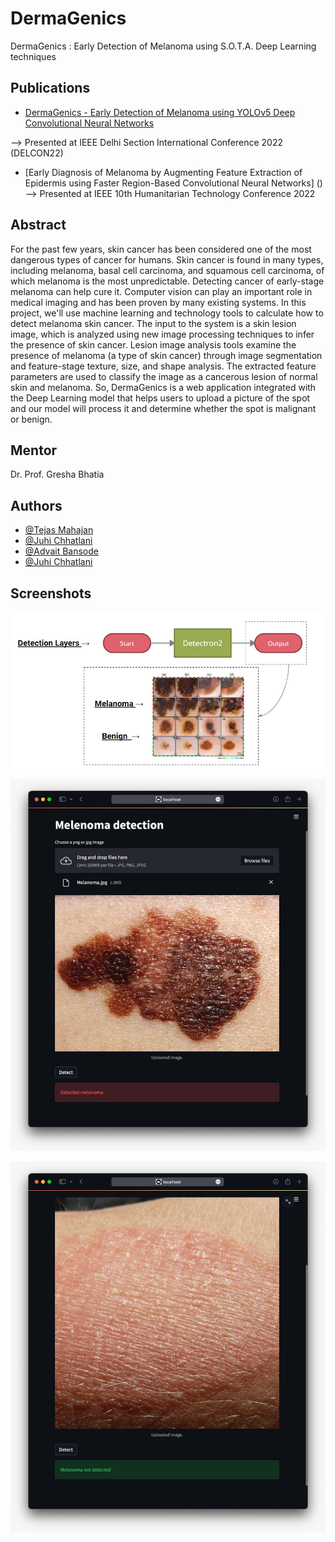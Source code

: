 
# DermaGenics

DermaGenics : Early Detection of Melanoma using S.O.T.A. Deep Learning techniques



## Publications



- [DermaGenics - Early Detection of Melanoma using YOLOv5 Deep Convolutional Neural Networks](https://ieeexplore.ieee.org/document/9753227)

--> Presented at IEEE Delhi Section International Conference 2022 (DELCON22)

- [Early Diagnosis of Melanoma by Augmenting Feature Extraction of Epidermis using Faster Region-Based Convolutional Neural Networks] ()
--> Presented at IEEE 10th Humanitarian Technology Conference 2022
## Abstract

For the past few years, skin cancer has been considered one of the most dangerous types of cancer for humans. Skin cancer is found in many types, including melanoma, basal cell carcinoma, and squamous cell carcinoma, of which melanoma is the most unpredictable. Detecting cancer of early-stage melanoma can help cure it. Computer vision can play an important role in medical imaging and  has been proven by many existing systems. 
In this project, we'll use machine learning and technology tools to calculate how to detect melanoma skin cancer. The input to the system is a skin lesion image, which is analyzed using new image processing techniques to infer the presence of skin cancer. 
Lesion image analysis tools examine the presence of melanoma (a type of skin cancer) through image segmentation and feature-stage texture, size, and shape analysis. The extracted feature parameters are used to classify the image as a cancerous lesion of normal skin and melanoma. So, DermaGenics is a web application integrated with the Deep Learning model that helps users to upload a picture of the spot and our model will process it and determine whether the spot is malignant or benign. 



## Mentor
Dr. Prof. Gresha Bhatia
## Authors

- [@Tejas Mahajan](https://github.com/tejas4m)
- [@Juhi Chhatlani](https://github.com/Juhi-C)
- [@Advait Bansode](https://github.com/Advait1306)
- [@Juhi Chhatlani](https://github.com/Juhi-C)




## Screenshots

![Modular Diagram](https://github.com/tejas4m/DermaGenics/blob/master/assets/Modular.jpg)

![Malign](https://github.com/tejas4m/DermaGenics/blob/master/assets/Malign.jpeg)

![Benign](https://github.com/tejas4m/DermaGenics/blob/master/assets/Benign.jpeg)

